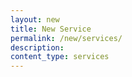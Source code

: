 ```yaml
---
layout: new
title: New Service
permalink: /new/services/
description:
content_type: services
---
```

